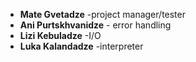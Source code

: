 - __Mate Gvetadze__ -project manager/tester
- __Ani Purtskhvanidze__ - error handling
- __Lizi Kebuladze__ -I/O
- __Luka Kalandadze__ -interpreter
